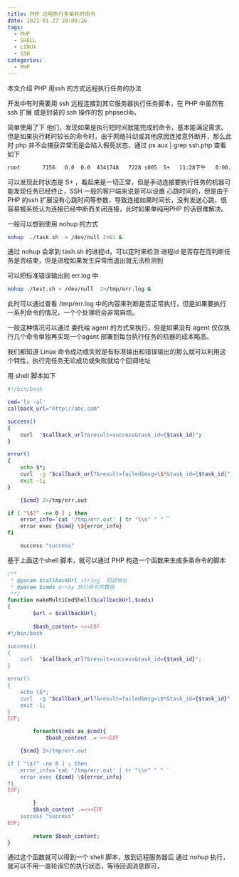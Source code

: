```yaml
---
title: PHP 远程执行多条耗时命令
date: 2021-01-27 20:00:26
tags:
  - PHP
  - SHELL
  - LINUX
  - SSH
categories:
  - PHP
---
```


本文介绍 PHP 用ssh 的方式远程执行任务的办法

开发中有时需要用 ssh 远程连接到其它服务器执行任务脚本，在 PHP 中虽然有 ssh 扩展 或是封装的 ssh 操作的包 phpseclib。

简单使用了下 他们，发现如果是执行短时间就能完成的命令，基本能满足需求。但是如果执行耗时较长的命令时，由于网络抖动或其他原因连接意外断开，那么此时 php 并不会捕获异常而是会陷入假死状态，通过  ps  aux | grep  ssh.php 查看如下

```bash
root       7156   0.0  0.0  4341748   7228 s005  S+   11:28下午   0:00.06 php ssh.php
```

可以发现此时状态是 S+ ，看起来是一切正常，但是手动连接要执行任务的机器可能发现任务已经终止，SSH 一般的客户端来说是可以设置 心跳时间的，但是由于 PHP 的ssh 扩展没有心跳时间等参数，导致连接如果时间长，没有发送心跳，很容易被系统认为连接已经中断而关闭连接，此时如果单纯用PHP 的话很难解决。



一般可以想到使用 nohup 的方式

```bash
nohup  ./task.sh  > /dev/null 2>&1 & 
```

通过 nohup 会拿到 tash.sh 的进程id，可以定时来检测 进程id 是否存在而判断任务是否结束，但是进程如果发生异常而退出就无法检测到

可以把标准错误输出到 err.log 中

```bash
nohup ./test.sh > /dev/null  2>/tmp/err.log & 
```

此时可以通过查看 /tmp/err.log 中的内容来判断是否正常执行，但是如果要执行一系列命令的情况，一个个处理将会非常麻烦。



一般这种情况可以通过 委托给 agent 的方式来执行，但是如果没有 agent 仅仅执行几个命令单独再实现一个agent 部署到每台执行任务的机器的成本略高。

我们都知道 Linux 命令成功或失败是有标准输出和错误输出的那么就可以利用这个特性，执行完任务无论成功或失败就给个回调地址

用 shell 脚本如下

```bash
#!/bin/bash

cmd='ls -al'
callback_url="http://abc.com"

success()
{
    curl  "$callback_url?&result=success&task_id={$task_id}";
}

error()
{
    echo $*;
    curl  -g "$callback_url?&result=failed&msg=\$*&task_id={$task_id}";
    exit -1;
}

    {$cmd} 2>/tmp/err.out

if [ "\$?" -ne 0 ] ; then
    error_info=`cat '/tmp/err.out' | tr "\\n" " " `
    error exec {$cmd} \${error_info}
fi

    success "success"
```

基于上面这个shell 脚本，就可以通过 PHP 构造一个函数来生成多条命令的脚本

```php
/**
 * @param $callbackUrl string  回调地址
 * @param $cmds array 执行命令的数组
 **/
function makeMultiCmdShell($callbackUrl,$cmds)
{
        $url = $callbackUrl;
       
        $bash_content= <<<EOF
#!/bin/bash

success()
{
    curl  "$callback_url?&result=success&task_id={$task_id}";
}

error()
{
    echo \$*;
    curl  -g "$callback_url?&result=failed&msg=\$*&task_id={$task_id}";
    exit -1;
}
EOF;

        foreach($cmds as $cmd){
            $bash_content .= <<<EOF

    {$cmd} 2>/tmp/err.out

if [ "\$?" -ne 0 ] ; then
    error_info=`cat '/tmp/err.out' | tr "\\n" " " `
    error exec {$cmd} \${error_info}
fi
EOF;

        }
        $bash_content .=<<<EOF
    success "success"
EOF;
     
        return $bash_content;
}
```



通过这个函数就可以得到一个 shell 脚本，放到远程服务器后 通过 nohup 执行，就可以不用一直轮询它的执行状态，等待回调消息即可，

